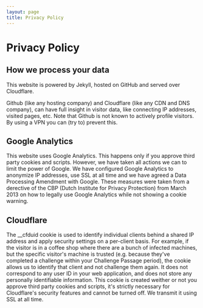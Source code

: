 ```yaml
---
layout: page
title: Privacy Policy
---
```

# Privacy Policy

## How we process your data
This website is powered by Jekyll, hosted on GitHub and served over Cloudflare.  
  
Github (like any hosting company) and Cloudflare (like any CDN and DNS company), can have full insight in visitor data, like connecting IP addresses, visited pages, etc. Note that Github is not known to actively profile visitors. By using a VPN you can (try to) prevent this.  
  
## Google Analytics
This website uses Google Analytics. This happens only if you approve third party cookies and scripts. However, we have taken all actions we can to limit the power of Google. We have configured Google Analytics to anonymize IP addresses, use SSL at all time and we have agreed a Data Processing Amendment with Google. These measures were taken from a derective of the CBP (Dutch Institute for Privacy Protection) from March 2013 on how to legally use Google Analytics while not showing a cookie warning.  
  
## Cloudflare
The __cfduid cookie is used to identify individual clients behind a shared IP address and apply security settings on a per-client basis. For example, if the visitor is in a coffee shop where there are a bunch of infected machines, but the specific visitor's machine is trusted (e.g. because they've completed a challenge within your Challenge Passage period), the cookie allows us to identify that client and not challenge them again. It does not correspond to any user ID in your web application, and does not store any personally identifiable information.  This cookie is created weither or not you approve third party cookies and scripts, it's strictly necessary for Cloudflare's security features and cannot be turned off. We transmit it using SSL at all time. 